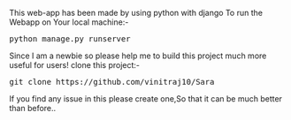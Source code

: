 This web-app has been made by using python with django
To run the Webapp on Your local machine:-
<pre>python manage.py runserver</pre>
Since I am a newbie so please help me to build this project much more useful for users!
clone this project:-
<pre>git clone https://github.com/vinitraj10/Sara </pre>
If you find any issue in this please create one,So that it can be much better than before..
